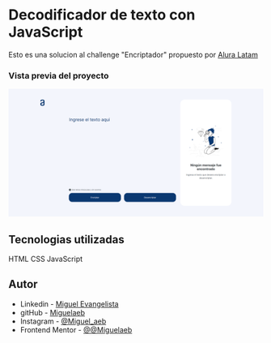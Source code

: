 # Decodificador de texto con JavaScript

Esto es una solucion al challenge "Encriptador" propuesto por [Alura Latam](https://www.aluracursos.com/)

### Vista previa del proyecto

![previw](./design/FireShot%20Capture%20003%20-%20Document%20-%20miguelaeb.github.io.png)

## Tecnologias utilizadas

HTML 
CSS
JavaScript

## Autor

- Linkedin - [Miguel Evangelista](https://www.linkedin.com/in/miguel-evangelista-8458b9150/)
- gitHub - [Miguelaeb](https://www.frontendmentor.io/profile/yourusername)
- Instagram - [@Miguel_aeb](https://www.twitter.com/yourusername)
- Frontend Mentor - [@@Miguelaeb](https://www.frontendmentor.io/profile/yourusername)
